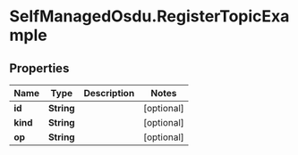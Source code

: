 # SelfManagedOsdu.RegisterTopicExample

## Properties
Name | Type | Description | Notes
------------ | ------------- | ------------- | -------------
**id** | **String** |  | [optional] 
**kind** | **String** |  | [optional] 
**op** | **String** |  | [optional] 


